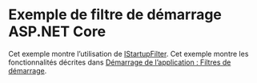 # <a name="aspnet-core-startup-filter-sample"></a>Exemple de filtre de démarrage ASP.NET Core

Cet exemple montre l’utilisation de [IStartupFilter](https://docs.microsoft.com/dotnet/api/microsoft.aspnetcore.hosting.istartupfilter). Cet exemple montre les fonctionnalités décrites dans [Démarrage de l’application : Filtres de démarrage](https://docs.microsoft.com/aspnet/core/fundamentals/startup#startup-filters).
